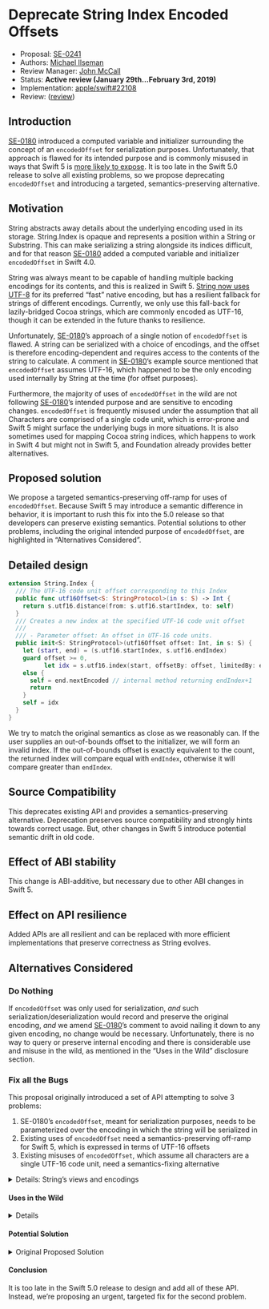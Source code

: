 # Deprecate String Index Encoded Offsets
* Proposal: [SE-0241](https://github.com/apple/swift-evolution/blob/master/proposals/0241-string-index-explicit-encoding-offset.md)
* Authors: [Michael Ilseman](https://github.com/milseman)
* Review Manager: [John McCall](https://github.com/rjmccall)
* Status: **Active review (January 29th…February 3rd, 2019)**
* Implementation: [apple/swift#22108](https://github.com/apple/swift/pull/22108)
* Review: ([review](https://forums.swift.org/t/se-0241-explicit-encoded-offsets-for-string-indices/19929))

## Introduction

[SE-0180](https://github.com/apple/swift-evolution/blob/master/proposals/0180-string-index-overhaul.md) introduced a computed variable and initializer surrounding the concept of an `encodedOffset` for serialization purposes. Unfortunately, that approach is flawed for its intended purpose and is commonly misused in ways that Swift 5 is [more likely to expose](https://bugs.swift.org/browse/SR-9749). It is too late in the Swift 5.0 release to solve all existing problems, so we propose deprecating `encodedOffset` and introducing a targeted, semantics-preserving alternative.

## Motivation

String abstracts away details about the underlying encoding used in its storage. String.Index is opaque and represents a position within a String or Substring. This can make serializing a string alongside its indices difficult, and for that reason [SE-0180](https://github.com/apple/swift-evolution/blob/master/proposals/0180-string-index-overhaul.md) added a computed variable and initializer `encodedOffset` in Swift 4.0.

String was always meant to be capable of handling multiple backing encodings for its contents, and this is realized in Swift 5. [String now uses UTF-8](https://forums.swift.org/t/string-s-abi-and-utf-8/17676) for its preferred “fast” native encoding, but has a resilient fallback for strings of different encodings. Currently, we only use this fall-back for lazily-bridged Cocoa strings, which are commonly encoded as UTF-16, though it can be extended in the future thanks to resilience.

Unfortunately, [SE-0180](https://github.com/apple/swift-evolution/blob/master/proposals/0180-string-index-overhaul.md)’s approach of a single notion of `encodedOffset` is flawed. A string can be serialized with a choice of encodings, and the offset is therefore encoding-dependent and requires access to the contents of the string to calculate. A comment in [SE-0180](https://github.com/apple/swift-evolution/blob/master/proposals/0180-string-index-overhaul.md)’s example source mentioned that `encodedOffset` assumes UTF-16, which happened to be the only encoding used internally by String at the time (for offset purposes).

Furthermore, the majority of uses of `encodedOffset` in the wild are not following [SE-0180](https://github.com/apple/swift-evolution/blob/master/proposals/0180-string-index-overhaul.md)’s intended purpose and are sensitive to encoding changes. `encodedOffset` is frequently misused under the assumption that all Characters are comprised of a single code unit, which is error-prone and Swift 5 might surface the underlying bugs in more situations. It is also sometimes used for mapping Cocoa string indices, which happens to work in Swift 4 but might not in Swift 5, and Foundation already provides better alternatives.



## Proposed solution

We propose a targeted semantics-preserving off-ramp for uses of `encodedOffset`. Because Swift 5 may introduce a semantic difference in behavior, it is important to rush this fix into the 5.0 release so that developers can preserve existing semantics. Potential solutions to other problems, including the original intended purpose of `encodedOffset`, are highlighted in “Alternatives Considered”.


## Detailed design

```swift
extension String.Index {
  /// The UTF-16 code unit offset corresponding to this Index
  public func utf16Offset<S: StringProtocol>(in s: S) -> Int {
    return s.utf16.distance(from: s.utf16.startIndex, to: self)
  }
  /// Creates a new index at the specified UTF-16 code unit offset
  ///
  /// - Parameter offset: An offset in UTF-16 code units.
  public init<S: StringProtocol>(utf16Offset offset: Int, in s: S) {
    let (start, end) = (s.utf16.startIndex, s.utf16.endIndex)
    guard offset >= 0,
          let idx = s.utf16.index(start, offsetBy: offset, limitedBy: end)
    else {
      self = end.nextEncoded // internal method returning endIndex+1
      return
    }
    self = idx
  }
}

```

We try to match the original semantics as close as we reasonably can. If the user supplies an out-of-bounds offset to the initializer, we will form an invalid index. If the out-of-bounds offset is exactly equivalent to the count, the returned index will compare equal with `endIndex`, otherwise it will compare greater than `endIndex`.


## Source Compatibility

This deprecates existing API and provides a semantics-preserving alternative. Deprecation preserves source compatibility and strongly hints towards correct usage. But, other changes in Swift 5 introduce potential semantic drift in old code.

## Effect of ABI stability

This change is ABI-additive, but necessary due to other ABI changes in Swift 5.

## Effect on API resilience

Added APIs are all resilient and can be replaced with more efficient implementations that preserve correctness as String evolves.

## Alternatives Considered

### Do Nothing

If `encodedOffset` was only used for serialization, *and* such serialization/deserialization would record and preserve the original encoding, *and* we amend [SE-0180](https://github.com/apple/swift-evolution/blob/master/proposals/0180-string-index-overhaul.md)’s comment to avoid nailing it down to any given encoding, no change would be necessary. Unfortunately, there is no way to query or preserve internal encoding and there is considerable use and misuse in the wild, as mentioned in the “Uses in the Wild” disclosure section.

### Fix all the Bugs

This proposal originally introduced a set of API attempting to solve 3 problems:

1. SE-0180’s `encodedOffset`, meant for serialization purposes, needs to be parameterized over the encoding in which the string will be serialized in
2. Existing uses of `encodedOffset` need a semantics-preserving off-ramp for Swift 5, which is expressed in terms of UTF-16 offsets
3. Existing misuses of `encodedOffset`, which assume all characters are a single UTF-16 code unit, need a semantics-fixing alternative


<details><summary>Details: String’s views and encodings</summary>

String has 3 views which correspond to the most popular Unicode encodings: UTF-8, UTF-16, and UTF-32 (via the Unicode scalar values). String’s default view is of Characters.

```swift
let myString = "abc\r\nいろは"
Array(myString.utf8) // UTF-8 encoded
Array(myString.utf16) // UTF-16 encoded
Array(myString.unicodeScalars.lazy.map { $0.value }) // UTF-32 encoded
Array(myString); Array(myString.indices) // Not an encoding, but provides offset-based access to `Characters`
```
</details>

#### Uses in the Wild
<details>

GitHub code search yields [nearly 1500 uses](https://github.com/search?l=Swift&q=encodedOffset&type=Code) , and nearly-none of them are for [SE-0180](https://github.com/apple/swift-evolution/blob/master/proposals/0180-string-index-overhaul.md)’s intended purpose. Below I present the 3 most common uses.

```swift
// Common code for these examples
let myString: String = ...
let start: String.Index = ...
let end: String.Index = ...
let utf16OffsetRange: Range<Int> = ...
let nsRange: NSRange = ...
```


#### Offset-based `Character` indexing

The most common misuse of `encodedOffset` assumes that all Characters in a String are comprised of a single code unit. This is wrong and a source of surprising bugs, even for exclusively ASCII content: `"\r\n".count == 1`.

```swift
let (i, j): (Int, Int) = ... // Something computed in terms of myString.count

// Problematic code
myString[String.Index(encodedOffset: i]..<String.Index(encodedOffset: j)]

// Semantic preserving alternative from this proposal
myString[String.Index(offset: i, within: myString)..<String.Index(offset: j, within: myString)]

// Even better alternative
let myIndices = Array(myString.indices)
let (i, j): (Int, Int) = ... // Something computed in terms of myIndices.count
myString[myIndices[i]..<myIndices[j]]
```


#### Range Mapping

Many of the uses in the wild are trying to map between `Range<String.Index>` and `NSRange`. Foundation already provides convenient initializers for this purpose already, and using them is the preferred approach:

```swift
// Problematic code
let myNSRange = NSRange(location: start.encodedOffset, length: end.encodedOffset - start.encodedOffset)
let myStrRange = String.Index(encodedOffset: nsRange.lowerBound)..<String.Index(encodedOffset: nsRange.upperBound)

// Better alternative
let myNSRange = NSRange(start..<end, in: myString)
let myStrRange = Range(nsRange, in: myString)
```


#### Naked Ints

Some uses in the wild, through no fault of their own, have an Int which represents a position in UTF-16 encoded contents and need to convert that to a `String.Index`.


```swift
// Problematic code
let strLower = String.Index(encodedOffset: utf16OffsetRange.lowerBound)
let strUpper = String.Index(encodedOffset: utf16OffsetRange.upperBound)
let subStr = myString[strLower..<strUpper]

// Semantic preserving alternative from this proposal
let strLower = String.Index(offset: utf16OffsetRange.lowerBound, within: str.utf16)
let strUpper = String.Index(offset: utf16OffsetRange.upperBound, within: str.utf16)
let subStr = myString[strLower..<strUpper]
```

</details>

#### Potential Solution

<details><summary>Original Proposed Solution</summary>

Here is a (slightly revised) version of the original proposal:

```swift
  /// The UTF-16 code unit offset corresponding to this Index
  public func offset<S: StringProtocol>(in utf16: S.UTF16View) -> Int { ... }

  /// The UTF-8 code unit offset corresponding to this Index
  public func offset<S: StringProtocol>(in utf8: S.UTF8View) -> Int { ... }

  /// The Unicode scalar offset corresponding to this Index
  public func offset<S: StringProtocol>(in scalars: S.UnicodeScalarView) -> Int { ... }

  /// The Character offset corresponding to this Index
  public func offset<S: StringProtocol>(in str: S) -> Int { ... }

  /// Creates a new index at the specified UTF-16 code unit offset
  ///
  /// - Parameter offset: An offset in UTF-16 code units.
  public init<S: StringProtocol>(offset: Int, in utf16: S.UTF16View) { ... }

  /// Creates a new index at the specified UTF-8 code unit offset
  ///
  /// - Parameter offset: An offset in UTF-8 code units.
  public init<S: StringProtocol>(offset: Int, in utf8: S.UTF8View) { ... }

  /// Creates a new index at the specified Unicode scalar offset
  ///
  /// - Parameter offset: An offset in terms of Unicode.Scalars
  public init<S: StringProtocol>(offset: Int, in scalars: S.UnicodeScalarView) { ... }

  /// Creates a new index at the specified Character offset
  ///
  /// - Parameter offset: An offset in terms of Characters
  public init<S: StringProtocol>(offset: Int, in str: S) { ... }
}
```


This gives developers:

1. The ability to choose a specific encoding for serialization, the original intended purpose.
2. The ability to fix any code that assumed fixed-encoding-width Characters by choosing the most-natural variant that just takes a String.
3. The ability to migrate their uses for Cocoa index mapping by choosing UTF-16.

However, it’s not clear this is the best approach for Swift and more design work is needed:

* Overloading only on view type makes it easy to accidentally omit a view and end up with character offsets. E.g. `String.Index(offset: myUTF16Offset, in: myUTF16String)` instead of `String.Index(offset: myUTF16Offset, in: myUTF16String.utf16)`.
* Producing new indices is usually done by the collection itself rather than parameterizing an index initializer.  This should be handled with something more ergonomic such as offset-based indexing in a future release.
* In real code in the wild, almost all created indices are immediately used to subscript the string or one of its views. This should be handled with something more ergonomic such as [offset-based subscripting](https://forums.swift.org/t/shorthand-for-offsetting-startindex-and-endindex/9397) in a future release.

</details>

#### Conclusion

It is too late in the Swift 5.0 release to design and add all of these API. Instead, we’re proposing an urgent, targeted fix for the second problem.

